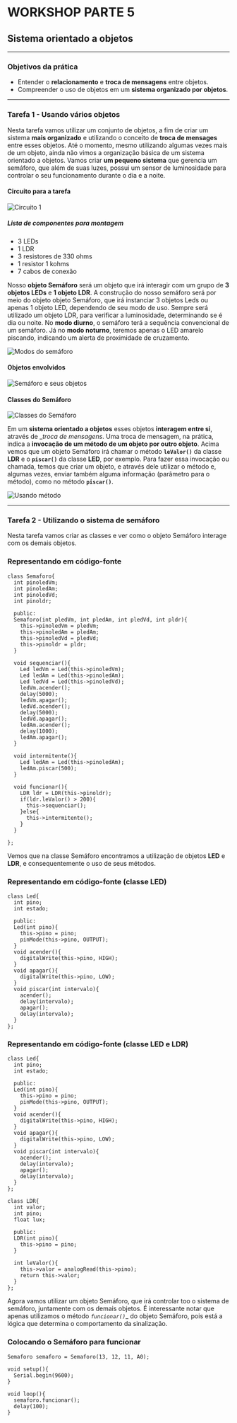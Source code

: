 # WORKSHOP PARTE 5
## Sistema orientado a objetos

---
### Objetivos da prática

- Entender o __relacionamento__ e __troca de mensagens__ entre objetos.
- Compreender o uso de objetos em um __sistema organizado por objetos__.

---
### Tarefa 1 - Usando vários objetos

Nesta tarefa vamos utilizar um conjunto de objetos, a fim de criar um sistema __mais organizado__ e utilizando o conceito de __troca de mensages__ entre esses objetos. Até o momento, mesmo utilizando algumas vezes mais de um objeto, ainda não vimos a organização básica de um sistema orientado a objetos.
Vamos criar __um pequeno sistema__ que gerencia um semáforo, que além de suas luzes, possui um sensor de luminosidade para controlar o seu funcionamento durante o dia e a noite.


#### Circuito para a tarefa
![Circuito 1](Imagens/parte5_1.png)


##### Lista de componentes para montagem
- 3 LEDs
- 1 LDR
- 3 resistores de 330 ohms
- 1 resistor 1 kohms
- 7 cabos de conexão

Nosso __objeto Semáforo__ será um objeto que irá interagir com um grupo de __3 objetos LEDs__ e __1 objeto LDR__. A construção do nosso semáforo será por meio do objeto objeto Semáforo, que irá instanciar 3 objetos Leds ou apenas 1 objeto LED, dependendo de seu modo de uso. Sempre será utilizado um objeto LDR, para verificar a luminosidade, determinando se é dia ou noite.
No __modo diurno__, o semáforo terá a sequência convencional de um semáforo. Já no __modo noturno__, teremos apenas o LED amarelo piscando, indicando um alerta de proximidade de cruzamento.

![Modos do semáforo](Imagens/parte5_2.png)

#### Objetos envolvidos
![Semáforo e seus objetos](Imagens/parte5_3.png)

#### Classes do Semáforo

![Classes do Semáforo](Imagens/parte5_4.png)

Em um __sistema orientado a objetos__ esses objetos __interagem entre si__, através de __troca de mensagens_. Uma troca de mensagem, na prática, indica a __invocação de um método de um objeto por outro objeto__. 
Acima vemos que um objeto Semáforo irá chamar o método __`leValor()`__ da classe __LDR__ e o __`piscar()`__ da classe __LED__, por exemplo. 
Para fazer essa invocação ou chamada, temos que criar um objeto, e através dele utilizar o método e, algumas vezes, enviar também alguma informação (parâmetro para o método), como no método __`piscar()`__. 

![Usando método](Imagens/parte5_5.png)

___

### Tarefa 2 - Utilizando o sistema de semáforo

Nesta tarefa vamos criar as classes e ver como o objeto Semáforo interage com os demais objetos.

### Representando em código-fonte 

```
class Semaforo{
  int pinoledVm;
  int pinoledAm;
  int pinoledVd;
  int pinoldr;
  
  public:
  Semaforo(int pledVm, int pledAm, int pledVd, int pldr){
    this->pinoledVm = pledVm;
    this->pinoledAm = pledAm;
    this->pinoledVd = pledVd;
    this->pinoldr = pldr;
  }
  
  void sequenciar(){
    Led ledVm = Led(this->pinoledVm);
    Led ledAm = Led(this->pinoledAm);
    Led ledVd = Led(this->pinoledVd);
    ledVm.acender();
    delay(5000);
    ledVm.apagar();
    ledVd.acender();
    delay(5000);
    ledVd.apagar();
    ledAm.acender();
    delay(1000);
    ledAm.apagar();
  }
  
  void intermitente(){
    Led ledAm = Led(this->pinoledAm);
    ledAm.piscar(500);
  }
  
  void funcionar(){
    LDR ldr = LDR(this->pinoldr);
    if(ldr.leValor() > 200){
      this->sequenciar();
    }else{
      this->intermitente();
    }
  }
  
};

```
Vemos que na classe Semáforo encontramos a utilização de objetos __LED__ e __LDR__, e consequentemente o uso de seus métodos.

### Representando em código-fonte (classe LED)

```
class Led{
  int pino;
  int estado;
  
  public:
  Led(int pino){
    this->pino = pino;
    pinMode(this->pino, OUTPUT);
  }
  void acender(){
    digitalWrite(this->pino, HIGH);
  }
  void apagar(){
    digitalWrite(this->pino, LOW);
  }
  void piscar(int intervalo){
    acender();
    delay(intervalo);
    apagar();
    delay(intervalo);
  }
};
```

### Representando em código-fonte (classe LED e LDR)

```
class Led{
  int pino;
  int estado;
  
  public:
  Led(int pino){
    this->pino = pino;
    pinMode(this->pino, OUTPUT);
  }
  void acender(){
    digitalWrite(this->pino, HIGH);
  }
  void apagar(){
    digitalWrite(this->pino, LOW);
  }
  void piscar(int intervalo){
    acender();
    delay(intervalo);
    apagar();
    delay(intervalo);
  }
};

class LDR{
  int valor;
  int pino;
  float lux;
  
  public:
  LDR(int pino){
    this->pino = pino;
  }
  
  int leValor(){
    this->valor = analogRead(this->pino);
    return this->valor;
  }
};

```

Agora vamos utilizar um objeto Semáforo, que irá controlar too o sistema de semáforo, juntamente com os demais objetos. É interessante notar que apenas utilizamos o método _`funcionar()`__ do objeto Semáforo, pois está a lógica que determina o comportamento da sinalização.

### Colocando o Semáforo para funcionar

```
Semaforo semaforo = Semaforo(13, 12, 11, A0);

void setup(){
  Serial.begin(9600);
}

void loop(){
  semaforo.funcionar();
  delay(100);
}

```
